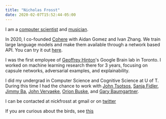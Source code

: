 ```yaml
---
title: "Nicholas Frosst"
date: 2020-02-07T15:52:44-05:00
--- 
```

I am a [computer scientist]((https://scholar.google.ca/citations?user=1yVnaTgAAAAJ&hl=en)) and [musician]((https://open.spotify.com/artist/38SKxCyfrmNWqWunb9wGHP)). 

In 2020, I co-founded [Cohere](https://cohere.ai/) with Aidan Gomez and Ivan Zhang. We train large language models and make them available through a network based API. You can try it out [here](https://os.cohere.ai/playground/).  

I was the first employee of [Geoffrey Hinton](https://www.cs.toronto.edu/~hinton/)'s Google Brain lab in Toronto. I worked on machine learning research there for 3 years, focusing on capsule networks, adversarial examples, and explainability. 

I did my undergrad in Computer Science and Cognitive Science at U of T. During this time I had the chance to work with [John Tsotsos](http://www.cse.yorku.ca/~tsotsos/Tsotsos/Home.html), [Sanja Fidler](https://www.cs.utoronto.ca/~fidler/), [Jimmy Ba](https://jimmylba.github.io/), [John Vervaeke](https://cwsl.ca/team-view/john-vervaeke/), [Orion Buske](http://www.cs.toronto.edu/~buske/), and [Gary Baumgartner](http://www.cs.toronto.edu/~gfb/).

I can be contacted at nickfrosst at gmail or on [twitter](https://twitter.com/nickfrosst)

If you are curious about the birds, see [this](https://nickfrosst.github.io/flock_dynamics/)
